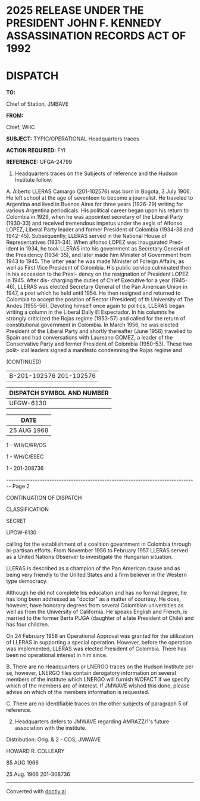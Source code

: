# 2025 RELEASE UNDER THE PRESIDENT JOHN F. KENNEDY ASSASSINATION RECORDS ACT OF 1992

# DISPATCH

**TO:**

Chief of Station, JMBAVE

**FROM:**

Chief, WHC

**SUBJECT:** TYPIC/OPERATIONAL Headquarters traces

**ACTION REQUIRED:** FYI

**REFERENCE:** UFGA-24799

1.  Headquarters traces on the Subjects of reference and the Hudson Institute follow:

A. Alberto LLERAS Camargo (201-102576) was born in Bogota, 3 July 1906. He left school at the age of seventeen to become a journalist. He traveled to Argentina and lived in Buenos Aires for three years (1926-29) writing for various Argentina periodicals. His political career began upon his return to Colombia in 1929, when he was appointed secretary of the Liberal Party (1930-33) and received tremendous impetus under the aegis of Alfonso LOPEZ, Liberal Party leader and former President of Colombia (1934-38 and 1942-45). Subsequently, LLERAS served in the National House of Representatives (1931-34). When alfonso LOPEZ was inaugurated Pred- ident in 1934, he took LLERAS into his government as Secretary General of the Presidency (1934-35), and later made him Minister of Government from 1943 to 1945. The latter year he was made Minister of Foreign Affairs, as well as First Vice President of Colombia. His public service culminated then in his accession to the Presi- dency on the resignation of President LOPEZ in 1945. After dis- charging the duties of Chief Executive for a year (1945-46), LLERAS was elected Secretary General of the Pan American Union in 1947, a post which he held until 1954. He then resigned and returned to Colombia to accept the position of Rector (President) of th University of The Andes (1955-56). Devoting himself once again to politics, LLERAS began writing a column in the Liberal Daily El Espectador. In his columns he strongly criticized the Rojas regime (1953-57) and called for the return of constitutional government in Colombia. In March 1956, he was elected President of the Liberal Party and shortly thereafter (June 1956) travelled to Spain and had conversations with Laureano GOMEZ, a leader of the Conservative Party and former President of Colombia (1950-53). These two polit- ical leaders signed a manifesto condemning the Rojas regime and

(CONTINUED)


|                         |
| ----------------------- |
| B-201-102576 201-102576 |



| DISPATCH SYMBOL AND NUMBER |
| -------------------------- |
| UFGW-6130                  |


| DATE        |
| ----------- |
| 25 AUG 1968 |


1 - WH/C/RR/OS

1 - WH/C/ESEC

1 - 201-308736


-------------------------------------------------------------------------------- Page 2

CONTINUATION OF DISPATCH

CLASSIFICATION

SECRET

UPGW-6130

calling for the establishment of a coalition government in Colombia through bi-partisan efforts. From November 1956 to February 1957 LLERAS served as a United Nations Observer to investigate the Hungarian situation.

LLERAS is described as a champion of the Pan American cause and as being very friendly to the United States and a firm believer in the Western type democracy.

Although he did not complete his education and has no formal degree, he has long been addressed as "doctor" as a matter of courtesy. He does, however, have honorary degrees from several Colombian universities as well as from the University of California. He speaks English and French, is married to the former Berta PUGA (daughter of a late President of Chile) and has four children.

On 24 February 1958 an Operational Approval was granted for the utilization of LLERAS in supporting a special operation. However, before the operation was implemented, LLERAS was elected President of Colombia. There has been no operational interest in him since.

B. There are no Headquarters or LNERGO traces on the Hudson Institute per se, however, LNERGO files contain derogatory information on several members of the institute which LNERGO will furnish WOFACT if we specify which of the members are of interest. If JMWAVE wished this done, please advise on which of the members information is requested.

C. There are no identifiable traces on the other subjects of paragraph 5 of reference.

2. Headquarters defers to JMWAVE regarding AMRAZZ/1's future association with the institute.

Distribution:
Orig. & 2 - COS, JMWAVE

HOWARD R. COLLEARY

85 AUG 1966

25 Aug. 1966
201-308736


---
Converted with [doctly.ai](https://doctly.ai)